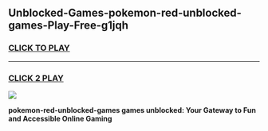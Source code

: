 
## Unblocked-Games-pokemon-red-unblocked-games-Play-Free-g1jqh
<h3>
<a href="https://premium76.site?title=pokemon-red-unblocked-games&ref=09A">CLICK TO PLAY</a></h3>
<hr>

<h3>
<a href="https://premium76.site?title=pokemon-red-unblocked-games&ref=09A">CLICK 2 PLAY</a>
  
</h3>

<a href="https://premium76.site?title=pokemon-red-unblocked-games&ref=09A"><img src="https://clearcache.store/games.png"></a>


**pokemon-red-unblocked-games games unblocked: Your Gateway to Fun and Accessible Online Gaming**
